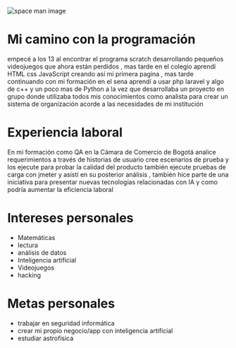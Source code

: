 ![space man image](https://www.lavanguardia.com/files/image_948_465/files/fp/uploads/2022/07/07/62c6d803449f2.r_d.573-227.png)

# Mi camino con la programación

empecé a los 13 al encontrar el programa scratch  desarrollando pequeños videojuegos que ahora están perdidos , mas tarde en el colegio aprendí HTML css JavaScript creando así mi primera pagina , mas tarde continuando con mi formación en el sena aprendí a usar php laravel y  algo de c++ y un poco mas de Python a la vez que desarrollaba un proyecto en grupo donde utilizaba todos mis conocimientos como analista para crear un sistema de organización acorde a  las necesidades de mi institución

# Experiencia laboral

En mi formación como QA en la Cámara de Comercio de Bogotá  analice requerimientos a través de historias de usuario cree escenarios de prueba  y los ejecute para probar la calidad del producto también ejecute pruebas de carga con jmeter y asistí en su posterior análisis , también hice parte de una iniciativa para presentar nuevas tecnologías relacionadas con IA y como podría aumentar la eficiencia laboral 

# Intereses personales

- Matemáticas
- lectura
- análisis de datos
- Inteligencia artificial
- Videojuegos
- hacking

# Metas personales

- trabajar en seguridad informática
- crear mi propio negocio/app con inteligencia artificial
- estudiar astrofísica
